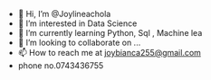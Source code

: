 - 👋 Hi, I’m @Joylineachola
- 👀 I’m interested in Data Science
- 🌱 I’m currently learning Python, Sql , Machine lea 
- 💞️ I’m looking to collaborate on ...
- 📫 How to reach me at joybianca255@gmail.com
- phone no.0743436755

<!---
Joylineachola/Joylineachola is a ✨ special ✨ repository because its `README.md` (this file) appears on your GitHub profile.
You can click the Preview link to take a look at your changes.
--->
